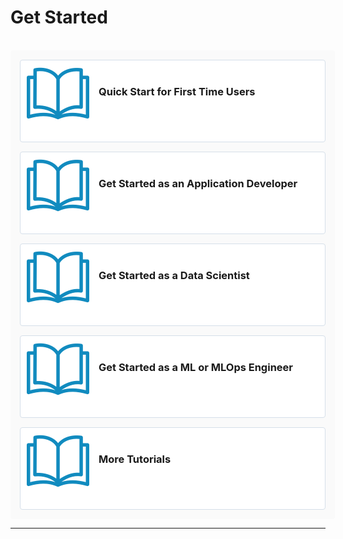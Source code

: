 <!-- markdownlint-disable no-inline-html no-trailing-spaces blanks-around-headings heading-increment no-multiple-blanks-->

<!-- markdownlint-disable no-inline-html no-trailing-spaces blanks-around-headings heading-increment no-multiple-blanks-->


<style>
     p, ul, ol, li { font-size: 18px !important;}
     
     .container{
        /* padding-right: 50px; */
        display: flex;
        flex-direction: column;
    }

    .section{
        display: flex;
        justify-content: center;
        /* align-items: center; */
        flex-direction: row;
        flex-wrap: wrap;
        width: 100%;
    }
    .image-or-video{
        display: flex;
        justify-content: center;
        align-items: center;
        min-width: 500px;
        height: 350px;
        background: #FAFAFA;

    }
    .card{
        display: flex;
        margin: 7.5px;
        /* justify-content: space-between; */
        min-width: 333px;
        border: 0.5px solid #D5DFE9;
        background: #FFFFFF;
        padding: 10px;
        height: 110px;
        border-radius: 4px;
        text-decoration: none;
        flex: 3;
    }
    .card:hover{
        background: #F9FCFF;
        border: 0.5px solid #118BBF;
        box-shadow: 0px 0px 10px rgba(0, 0, 0, 0.15);
        cursor: pointer;
    }
    .icon{
        display: flex;
        justify-content: center;
        align-items: center;
        min-width: 60px;
        height: 90px;
    }
    .card-content h3{
        padding: 0;
        margin: 0;
    }
    .card-content div{
        color: #5C6269;
        font-size: 12px;
    }
    .card-content{
        display: flex;
        flex-direction: column;
        height: 90px;
        justify-content: space-between;
        padding: 15px 0px 25px 15px;
    }
    .card-container{
        align-items: center;
        background: #FAFAFA;
        /* padding: 20px; */
        padding: 7.5px;
        border-radius: 4px;
        max-width: 695px;
    }
    .info-text{
        padding-right:30px; 
        /* padding-top:10px;  */
        flex: 6; 
        min-width: 350px
    }
</style>
<style>
th { text-align:left; }
</style>

# Get Started <!-- {docsify-ignore} -->

<div class="container">

<br>
<div class="section card-container">

<!-- [Quick Start for First Time Users](/getting-started/quickstart/) -->
<a class="card" href="/#/getting-started/quickstart/">
<div class="icon">

![tutorial](./tutorial.svg)
</div>
<div class="card-content">
<h3 style="margin-top:15px">Quick Start for First Time Users</h3>
</div>
</a>

<!-- [Get Started as an Application Developer](/getting-started/app-developer/) -->
<a class="card" href="/#/getting-started/app-developer/">
<div class="icon">

![tutorial](./tutorial.svg)
</div>
<div class="card-content">
<h3 style="margin-top:15px">Get Started as an Application Developer</h3>
</div>
</a>

<!-- [Get Started as a Data Scientist](/getting-started/engine-developer/) -->
<a class="card" href="/#/getting-started/engine-developer/">
<div class="icon">

![tutorial](./tutorial.svg)
</div>
<div class="card-content">
<h3 style="margin-top:15px">Get Started as a Data Scientist</h3>
</div>
</a>

<!-- [Get Started as a ML or MLOps Engineer](/getting-started/mlops-engineer/) -->
<a class="card" href="/#/getting-started/mlops-engineer/">
<div class="icon">

![tutorial](./tutorial.svg)
</div>
<div class="card-content">
<h3 style="margin-top:15px">Get Started as a ML or MLOps Engineer</h3>
</div>
</a>

<!-- [More Tutorials](/tutorials/) -->

<a class="card" href="/#/tutorials/">
<div class="icon">

![tutorial](./tutorial.svg)
</div>
<div class="card-content">
<h3 style="margin-top:15px">More Tutorials</h3>
</div>
</a>

</div>

<hr>




